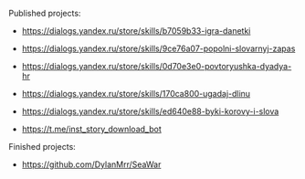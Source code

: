 Published projects:
- https://dialogs.yandex.ru/store/skills/b7059b33-igra-danetki
- https://dialogs.yandex.ru/store/skills/9ce76a07-popolni-slovarnyj-zapas
- https://dialogs.yandex.ru/store/skills/0d70e3e0-povtoryushka-dyadya-hr
- https://dialogs.yandex.ru/store/skills/170ca800-ugadaj-dlinu
- https://dialogs.yandex.ru/store/skills/ed640e88-byki-korovy-i-slova

- https://t.me/inst_story_download_bot

Finished projects:
- https://github.com/DylanMrr/SeaWar
